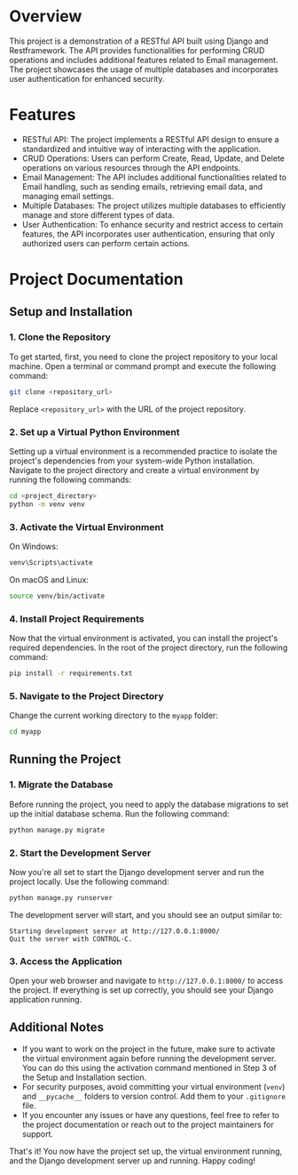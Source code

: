 # Overview
This project is a demonstration of a RESTful API built using Django and Restframework. The API provides functionalities for performing CRUD operations and includes additional features related to Email management. The project showcases the usage of multiple databases and incorporates user authentication for enhanced security.

# Features
* RESTful API: The project implements a RESTful API design to ensure a standardized and intuitive way of interacting with the application.
* CRUD Operations: Users can perform Create, Read, Update, and Delete operations on various resources through the API endpoints.
* Email Management: The API includes additional functionalities related to Email handling, such as sending emails, retrieving email data, and managing email settings.
* Multiple Databases: The project utilizes multiple databases to efficiently manage and store different types of data.
* User Authentication: To enhance security and restrict access to certain features, the API incorporates user authentication, ensuring that only authorized users can perform certain actions.

# Project Documentation

## Setup and Installation

### 1. Clone the Repository

To get started, first, you need to clone the project repository to your local machine. Open a terminal or command prompt and execute the following command:

```bash
git clone <repository_url>
```

Replace `<repository_url>` with the URL of the project repository.

### 2. Set up a Virtual Python Environment

Setting up a virtual environment is a recommended practice to isolate the project's dependencies from your system-wide Python installation. Navigate to the project directory and create a virtual environment by running the following commands:

```bash
cd <project_directory>
python -m venv venv
```

### 3. Activate the Virtual Environment

On Windows:

```bash
venv\Scripts\activate
```

On macOS and Linux:

```bash
source venv/bin/activate
```

### 4. Install Project Requirements

Now that the virtual environment is activated, you can install the project's required dependencies. In the root of the project directory, run the following command:

```bash
pip install -r requirements.txt
```

### 5. Navigate to the Project Directory

Change the current working directory to the `myapp` folder:

```bash
cd myapp
```

## Running the Project

### 1. Migrate the Database

Before running the project, you need to apply the database migrations to set up the initial database schema. Run the following command:

```bash
python manage.py migrate
```

### 2. Start the Development Server

Now you're all set to start the Django development server and run the project locally. Use the following command:

```bash
python manage.py runserver
```

The development server will start, and you should see an output similar to:

```
Starting development server at http://127.0.0.1:8000/
Quit the server with CONTROL-C.
```

### 3. Access the Application

Open your web browser and navigate to `http://127.0.0.1:8000/` to access the project. If everything is set up correctly, you should see your Django application running.

## Additional Notes

- If you want to work on the project in the future, make sure to activate the virtual environment again before running the development server. You can do this using the activation command mentioned in Step 3 of the Setup and Installation section.
- For security purposes, avoid committing your virtual environment (`venv`) and `__pycache__` folders to version control. Add them to your `.gitignore` file.
- If you encounter any issues or have any questions, feel free to refer to the project documentation or reach out to the project maintainers for support.

That's it! You now have the project set up, the virtual environment running, and the Django development server up and running. Happy coding!